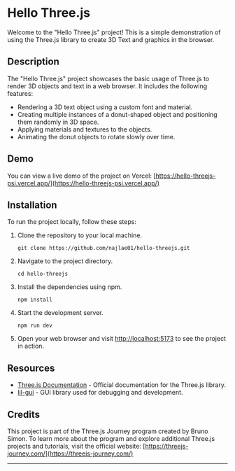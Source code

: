 # Hello Three.js

Welcome to the "Hello Three.js" project! This is a simple demonstration of using the Three.js library to create 3D Text and graphics in the browser.

## Description

The "Hello Three.js" project showcases the basic usage of Three.js to render 3D objects and text in a web browser. It includes the following features:

- Rendering a 3D text object using a custom font and material.
- Creating multiple instances of a donut-shaped object and positioning them randomly in 3D space.
- Applying materials and textures to the objects.
- Animating the donut objects to rotate slowly over time.

## Demo

You can view a live demo of the project on Vercel: [https://hello-threejs-psi.vercel.app/](https://hello-threejs-psi.vercel.app/)

## Installation

To run the project locally, follow these steps:

1. Clone the repository to your local machine.
   ```
   git clone https://github.com/najlae01/hello-threejs.git
   ```
2. Navigate to the project directory.
   ```
   cd hello-threejs
   ```
3. Install the dependencies using npm.
   ```
   npm install
   ```
4. Start the development server.
   ```
   npm run dev
   ```
5. Open your web browser and visit [http://localhost:5173](http://localhost:5173) to see the project in action.

## Resources

- [Three.js Documentation](https://threejs.org/docs/) - Official documentation for the Three.js library.
- [lil-gui](https://github.com/louismerlin/lil-gui) - GUI library used for debugging and development.

## Credits

This project is part of the Three.js Journey program created by Bruno Simon. To learn more about the program and explore additional Three.js projects and tutorials, visit the official website: [https://threejs-journey.com/](https://threejs-journey.com/)

---
